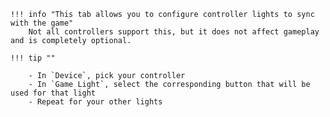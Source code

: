     !!! info "This tab allows you to configure controller lights to sync with the game"
        Not all controllers support this, but it does not affect gameplay and is completely optional.

    !!! tip ""

        - In `Device`, pick your controller
        - In `Game Light`, select the corresponding button that will be used for that light
        - Repeat for your other lights